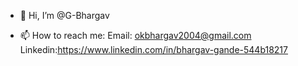 - 👋 Hi, I’m @G-Bhargav

- 📫 How to reach me:
   Email: okbhargav2004@gmail.com
   Linkedin:https://www.linkedin.com/in/bhargav-gande-544b18217

<!---
G-Bhargav/G-Bhargav is a ✨ special ✨ repository because its `README.md` (this file) appears on your GitHub profile.
You can click the Preview link to take a look at your changes.
--->
